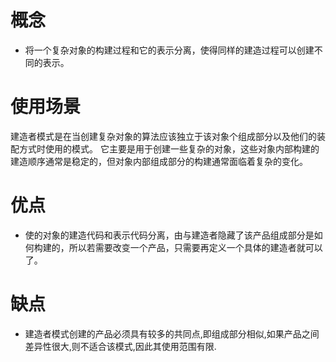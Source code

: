 # 概念
- 将一个复杂对象的构建过程和它的表示分离，使得同样的建造过程可以创建不同的表示。

# 使用场景
建造者模式是在当创建复杂对象的算法应该独立于该对象个组成部分以及他们的装配方式时使用的模式。
它主要是用于创建一些复杂的对象，这些对象内部构建的建造顺序通常是稳定的，但对象内部组成部分的构建通常面临着复杂的变化。

# 优点
- 使的对象的建造代码和表示代码分离，由与建造者隐藏了该产品组成部分是如何构建的，所以若需要改变一个产品，只需要再定义一个具体的建造者就可以了。

# 缺点
- 建造者模式创建的产品必须具有较多的共同点,即组成部分相似,如果产品之间差异性很大,则不适合该模式,因此其使用范围有限.